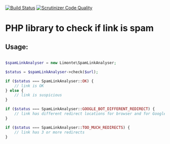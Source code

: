 [![Build Status](https://semaphoreci.com/api/v1/limonte/spam-link-analyser/branches/master/badge.svg)](https://semaphoreci.com/limonte/spam-link-analyser)
[![Scrutinizer Code Quality](https://scrutinizer-ci.com/g/limonte/spam-link-analyser/badges/quality-score.png?b=master)](https://scrutinizer-ci.com/g/limonte/spam-link-analyser/?branch=master)

# PHP library to check if link is spam

## Usage:

```php

$spamLinkAnalyser = new Limonte\SpamLinkAnalyser;

$status = $spamLinkAnalyser->check($url);

if ($status === SpamLinkAnalyser::OK) {
    // link is OK
} else {
    // link is suspicious
}

if ($status === SpamLinkAnalyser::GOOGLE_BOT_DIFFERENT_REDIRECT) {
    // link has different redirect locations for browser and for Google Bot
}

if ($status === SpamLinkAnalyser::TOO_MUCH_REDIRECTS) {
    // link has 3 or more redirects
}
```
